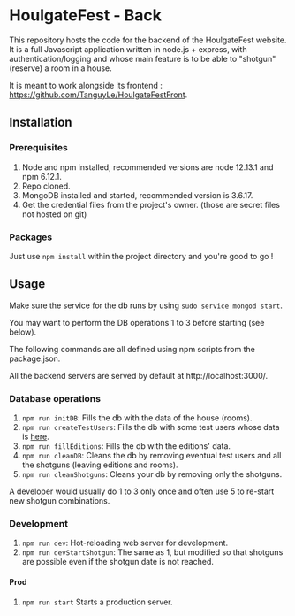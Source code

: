 # HoulgateFest - Back

This repository hosts the code for the backend of the HoulgateFest website. It is a full Javascript application
written in node.js + express, with
authentication/logging and whose main feature is to be able to "shotgun" (reserve) a room in a house.

It is meant to work alongside its frontend : https://github.com/TanguyLe/HoulgateFestFront.

## Installation
### Prerequisites
1. Node and npm installed, recommended versions are node 12.13.1 and npm 6.12.1.
2. Repo cloned.
3. MongoDB installed and started, recommended version is 3.6.17.
4. Get the credential files from the project's owner. (those are secret files not hosted on git)

### Packages
Just use `npm install` within the project directory and you're good to go !

## Usage
Make sure the service for the db runs by using `sudo service mongod start`.

You may want to perform the DB operations 1 to 3 before starting (see below).

The following commands are all defined using npm scripts from the package.json.

All the backend servers are served by default at http://localhost:3000/.

### Database operations
1. `npm run initDB`: Fills the db with the data of the house (rooms).
2. `npm run createTestUsers`: Fills the db with some test users whose data is [here](./scripts/scriptsUtils.js).
3. `npm run fillEditions`: Fills the db with the editions' data.
4. `npm run cleanDB`: Cleans the db by removing eventual test users and all the shotguns (leaving editions and rooms).
5. `npm run cleanShotguns`: Cleans your db by removing only the shotguns.

A developer would usually do 1 to 3 only once and often use 5 to re-start new shotgun combinations.

### Development
1. `npm run dev`: Hot-reloading web server for development.
2. `npm run devStartShotgun`: The same as 1, but modified so that shotguns are possible even
if the shotgun date is not reached.

#### Prod
1. `npm run start` Starts a production server.
